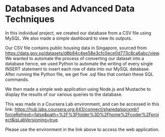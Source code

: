 # Databases and Advanced Data Techniques

In this individual project, we created our database from a CSV file using MySQL. We also made a simple dashboard to view its outputs. 

Our CSV file contains public housing data in Singapore, sourced from https://data.gov.sg/datasets/d8b84c4ee58e3cfc0ece0d773c8ca6abc/view. We wanted to automate the process of converting our dataset into a database hence, we used Python to automate the writing of every single INSERT statement to insert each row of data into our MySQL database. After running the Python file, we get five .sql files that contain these SQL commands.

We then made a simple web application using Node.js and Mustache to display the results of our various queries to the database.

This was made in a Coursera Lab environment, and can be accessed in this link: https://hub.labs.coursera.org:443/connect/sharedalsqcxmb?forceRefresh=false&path=%2F%3Ffolder%3D%2Fhome%2Fcoder%2Fproject&isLabVersioning=true. 

Please use the environment in the link above to access the web application.